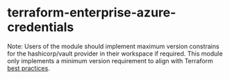 # terraform-enterprise-azure-credentials

Note: Users of the module should implement maximum version constrains for the hashicorp/vault provider in their workspace if required. This module only implements a minimum version requirement to align with Terraform [best practices][tfverbp].

[tfverbp]: https://developer.hashicorp.com/terraform/language/providers/requirements#best-practices-for-provider-versions